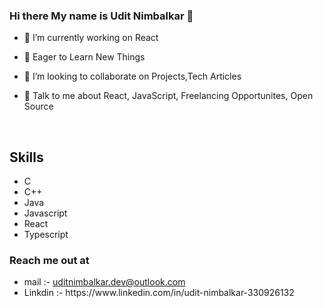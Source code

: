 ### Hi there My name is Udit Nimbalkar 👋

- 🔭 I’m currently working on React

- 🌱 Eager to Learn New Things 

- 👯 I’m looking to collaborate on Projects,Tech Articles 

- 💬 Talk to me about React, JavaScript, Freelancing Opportunites, Open Source 

<br>
<h2>Skills</h2>
<ul>
<li>C</li>
<li>C++</li>
<li>Java</li>
<li>Javascript</li>
<li>React</li>
<li>Typescript</li>
</ul>


<h3>Reach me out at</h3>
<ul>
<li>mail :- <a href="mailto:uditnimbalkar.dev@outlook.com">uditnimbalkar.dev@outlook.com</a></li>
<li>Linkdin :- https://www.linkedin.com/in/udit-nimbalkar-330926132</li>
</ul>
